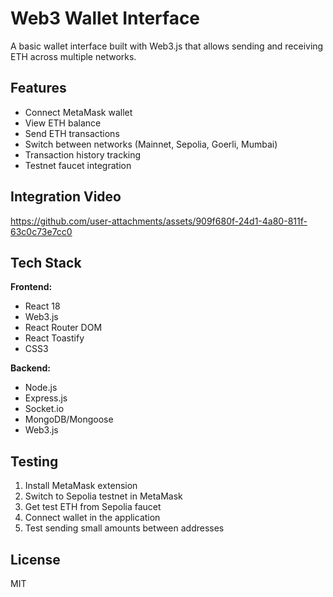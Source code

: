 # Web3 Wallet Interface

A basic wallet interface built with Web3.js that allows sending and receiving ETH across multiple networks.

## Features

- Connect MetaMask wallet
- View ETH balance
- Send ETH transactions
- Switch between networks (Mainnet, Sepolia, Goerli, Mumbai)
- Transaction history tracking
- Testnet faucet integration

## Integration Video
https://github.com/user-attachments/assets/909f680f-24d1-4a80-811f-63c0c73e7cc0


## Tech Stack

**Frontend:**
- React 18
- Web3.js 
- React Router DOM
- React Toastify
- CSS3

**Backend:**
- Node.js
- Express.js
- Socket.io
- MongoDB/Mongoose
- Web3.js

## Testing

1. Install MetaMask extension
2. Switch to Sepolia testnet in MetaMask
3. Get test ETH from Sepolia faucet
4. Connect wallet in the application
5. Test sending small amounts between addresses

## License

MIT
